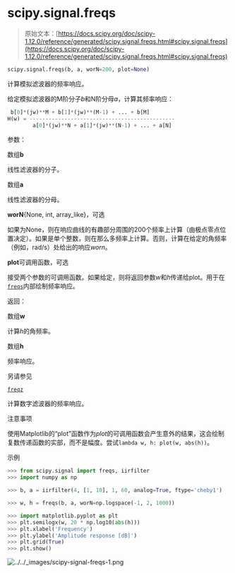 # scipy.signal.freqs

> 原始文本：[https://docs.scipy.org/doc/scipy-1.12.0/reference/generated/scipy.signal.freqs.html#scipy.signal.freqs](https://docs.scipy.org/doc/scipy-1.12.0/reference/generated/scipy.signal.freqs.html#scipy.signal.freqs)

```py
scipy.signal.freqs(b, a, worN=200, plot=None)
```

计算模拟滤波器的频率响应。

给定模拟滤波器的M阶分子*b*和N阶分母*a*，计算其频率响应：

```py
 b[0]*(jw)**M + b[1]*(jw)**(M-1) + ... + b[M]
H(w) = ----------------------------------------------
        a[0]*(jw)**N + a[1]*(jw)**(N-1) + ... + a[N] 
```

参数：

数组**b**

线性滤波器的分子。

数组**a**

线性滤波器的分母。

**worN**{None, int, array_like}，可选

如果为None，则在响应曲线的有趣部分周围的200个频率上计算（由极点零点位置决定）。如果是单个整数，则在那么多频率上计算。否则，计算在给定的角频率（例如，rad/s）处给出的响应*worn*。

**plot**可调用函数，可选

接受两个参数的可调用函数。如果给定，则将返回参数*w*和*h*传递给plot。用于在[`freqs`](#scipy.signal.freqs "scipy.signal.freqs")内部绘制频率响应。

返回：

数组**w**

计算*h*的角频率。

数组**h**

频率响应。

另请参见

[`freqz`](https://docs.scipy.org/doc/scipy-1.12.0/reference/generated/scipy.signal.freqz.html#scipy.signal.freqz "scipy.signal.freqz")

计算数字滤波器的频率响应。

注意事项

使用Matplotlib的“plot”函数作为*plot*的可调用函数会产生意外的结果，这会绘制复数传递函数的实部，而不是幅度。尝试`lambda w, h: plot(w, abs(h))`。

示例

```py
>>> from scipy.signal import freqs, iirfilter
>>> import numpy as np 
```

```py
>>> b, a = iirfilter(4, [1, 10], 1, 60, analog=True, ftype='cheby1') 
```

```py
>>> w, h = freqs(b, a, worN=np.logspace(-1, 2, 1000)) 
```

```py
>>> import matplotlib.pyplot as plt
>>> plt.semilogx(w, 20 * np.log10(abs(h)))
>>> plt.xlabel('Frequency')
>>> plt.ylabel('Amplitude response [dB]')
>>> plt.grid(True)
>>> plt.show() 
```

![../../_images/scipy-signal-freqs-1.png](../Images/c7d0617f5468d6f7b6a1d0a10cdf399a.png)
